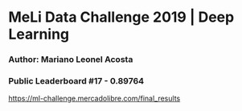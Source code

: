 # MeLi Data Challenge 2019 | Deep Learning

### Author: Mariano Leonel Acosta

### Public Leaderboard #17 - 0.89764
https://ml-challenge.mercadolibre.com/final_results
